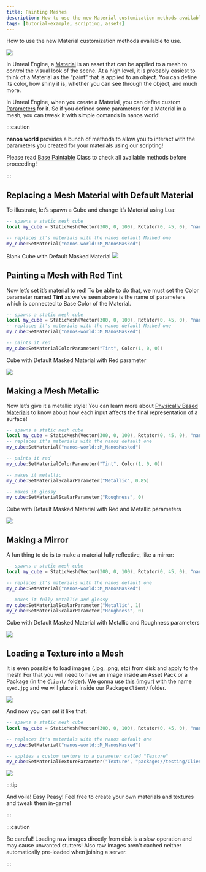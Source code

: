 ```yaml
---
title: Painting Meshes
description: How to use the new Material customization methods available to use
tags: [tutorial-example, scripting, assets]
---
```



How to use the new Material customization methods available to use.

![](/img/docs/tutorials/painting-meshes-01.webp)

In Unreal Engine, a [Material](https://docs.unrealengine.com/en-US/RenderingAndGraphics/Materials/index.html) is an asset that can be applied to a mesh to control the visual look of the scene. At a high level, it is probably easiest to think of a Material as the “paint” that is applied to an object. You can define its color, how shiny it is, whether you can see through the object, and much more.

In Unreal Engine, when you create a Material, you can define custom [Parameters](https://docs.unrealengine.com/en-US/RenderingAndGraphics/Materials/HowTo/Making_Parameters/index.html) for it. So if you defined some parameters for a Material in a mesh, you can tweak it with simple comands in nanos world!

:::caution

**nanos world** provides a bunch of methods to allow you to interact with the parameters you created for your materials using our scripting!

Please read [Base Paintable](/scripting-reference/classes/base-classes/paintable.mdx) Class to check all available methods before proceeding!

:::

## Replacing a Mesh Material with Default Material

To illustrate, let’s spawn a Cube and change it’s Material using Lua:


```lua title="Server/Index.lua"
-- spawns a static mesh cube
local my_cube = StaticMesh(Vector(300, 0, 100), Rotator(0, 45, 0), "nanos-world::SM_Cube")

-- replaces it's materials with the nanos default Masked one
my_cube:SetMaterial("nanos-world::M_NanosMasked")
```

Blank Cube with Default Masked Material
![](/img/docs/tutorials/painting-meshes-02.webp)


## Painting a Mesh with Red Tint

Now let’s set it’s material to red! To be able to do that, we must set the Color parameter named **Tint** as we’ve seen above is the name of parameters which is connected to Base Color of the Material.


```lua title="Server/Index.lua"
-- spawns a static mesh cube
local my_cube = StaticMesh(Vector(300, 0, 100), Rotator(0, 45, 0), "nanos-world::SM_Cube")
-- replaces it's materials with the nanos default Masked one
my_cube:SetMaterial("nanos-world::M_NanosMasked")

-- paints it red
my_cube:SetMaterialColorParameter("Tint", Color(1, 0, 0))
```

Cube with Default Masked Material with Red parameter

![](/img/docs/tutorials/painting-meshes-03.webp)

## Making a Mesh Metallic

Now let’s give it a metallic style! You can learn more about [Physically Based Materials](https://docs.unrealengine.com/en-US/RenderingAndGraphics/Materials/PhysicallyBased/index.html) to know about how each input affects the final representation of a surface!


```lua title="Server/Index.lua"
-- spawns a static mesh cube
local my_cube = StaticMesh(Vector(300, 0, 100), Rotator(0, 45, 0), "nanos-world::SM_Cube")
-- replaces it's materials with the nanos default one
my_cube:SetMaterial("nanos-world::M_NanosMasked")

-- paints it red
my_cube:SetMaterialColorParameter("Tint", Color(1, 0, 0))

-- makes it metallic
my_cube:SetMaterialScalarParameter("Metallic", 0.85)

-- makes it glossy
my_cube:SetMaterialScalarParameter("Roughness", 0)
```

Cube with Default Masked Material with Red and Metallic parameters

![](/img/docs/tutorials/painting-meshes-04.webp)

## Making a Mirror

A fun thing to do is to make a material fully reflective, like a mirror:


```lua title="Server/Index.lua"
-- spawns a static mesh cube
local my_cube = StaticMesh(Vector(300, 0, 100), Rotator(0, 45, 0), "nanos-world::SM_Cube")

-- replaces it's materials with the nanos default one
my_cube:SetMaterial("nanos-world::M_NanosMasked")

-- makes it fully metallic and glossy
my_cube:SetMaterialScalarParameter("Metallic", 1)
my_cube:SetMaterialScalarParameter("Roughness", 0)
```

Cube with Default Masked Material with Metallic and Roughness parameters

![](/img/docs/tutorials/painting-meshes-05.webp)

## Loading a Texture into a Mesh

It is even possible to load images (.jpg, .png, etc) from disk and apply to the mesh! For that you will need to have an image inside an Asset Pack or a Package (in the `Client/` folder). We gonna use [this (imgur)](https://i.imgur.com/67CGqHb.jpg) with the name `syed.jpg` and we will place it inside our Package `Client/` folder.

![](/img/docs/tutorials/painting-meshes-06.webp)

And now you can set it like that:


```lua
-- spawns a static mesh cube
local my_cube = StaticMesh(Vector(300, 0, 100), Rotator(0, 45, 0), "nanos-world::SM_Cube")

-- replaces it's materials with the nanos default one
my_cube:SetMaterial("nanos-world::M_NanosMasked")

-- applies a custom texture to a parameter called "Texture"
my_cube:SetMaterialTextureParameter("Texture", "package://testing/Client/syed.jpg")
```

![](/img/docs/tutorials/painting-meshes-07.webp)

:::tip

And voila! Easy Peasy! Feel free to create your own materials and textures and tweak them in-game!

:::

:::caution

Be careful! Loading raw images directly from disk is a slow operation and may cause unwanted stutters! Also raw images aren't cached neither automatically pre-loaded when joining a server.

:::

